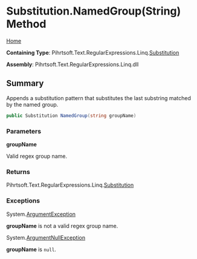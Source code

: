 # Substitution\.NamedGroup\(String\) Method

[Home](../../../../../../README.md)

**Containing Type**: Pihrtsoft\.Text\.RegularExpressions\.Linq\.[Substitution](../README.md)

**Assembly**: Pihrtsoft\.Text\.RegularExpressions\.Linq\.dll

## Summary

Appends a substitution pattern that substitutes the last substring matched by the named group\.

```csharp
public Substitution NamedGroup(string groupName)
```

### Parameters

**groupName**

Valid regex group name\.

### Returns

Pihrtsoft\.Text\.RegularExpressions\.Linq\.[Substitution](../README.md)

### Exceptions

System\.[ArgumentException](https://docs.microsoft.com/en-us/dotnet/api/system.argumentexception)

**groupName** is not a valid regex group name\.

System\.[ArgumentNullException](https://docs.microsoft.com/en-us/dotnet/api/system.argumentnullexception)

**groupName** is `null`\.

